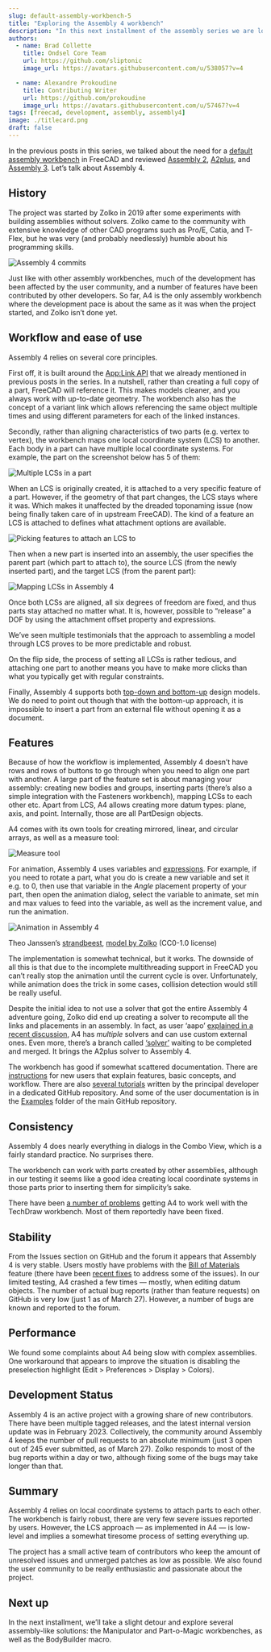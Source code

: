 ```yaml
---
slug: default-assembly-workbench-5
title: "Exploring the Assembly 4 workbench"
description: "In this next installment of the assembly series we are looking at Assembly4, the workbench with workflow built around local coordinate systems."
authors:
  - name: Brad Collette
    title: Ondsel Core Team
    url: https://github.com/sliptonic
    image_url: https://avatars.githubusercontent.com/u/538057?v=4

  - name: Alexandre Prokoudine
    title: Contributing Writer
    url: https://github.com/prokoudine
    image_url: https://avatars.githubusercontent.com/u/57467?v=4
tags: [freecad, development, assembly, assembly4]
image: ./titlecard.png
draft: false
---
```


In the previous posts in this series, we talked about the need for a [default assembly workbench](https://ondsel.com/blog/default-assembly-workbench-1) in FreeCAD and reviewed [Assembly 2](https://ondsel.com/blog/default-assembly-workbench-2), [A2plus](https://ondsel.com/blog/default-assembly-workbench-3), and [Assembly 3](https://ondsel.com/blog/default-assembly-workbench-4). Let’s talk about Assembly 4.

<!-- truncate -->

## History

The project was started by Zolko in 2019 after some experiments with building assemblies without solvers. Zolko came to the community with extensive knowledge of other CAD programs such as Pro/E, Catia, and T-Flex, but he was very (and probably needlessly) humble about his programming skills.

![Assembly 4 commits](freecad-assembly-4-commits.png)

Just like with other assembly workbenches, much of the development has been affected by the user community, and a number of features have been contributed by other developers. So far, A4 is the only assembly workbench where the development pace is about the same as it was when the project started, and Zolko isn’t done yet.

## Workflow and ease of use

Assembly 4 relies on several core principles.

First off, it is built around the [App:Link API](https://wiki.freecad.org/App_Link) that we already mentioned in previous posts in the series. In a nutshell, rather than creating a full copy of a part, FreeCAD will reference it. This makes models cleaner, and you always work with up-to-date geometry. The workbench also has the concept of a variant link which allows referencing the same object multiple times and using different parameters for each of the linked instances.

Secondly, rather than aligning characteristics of two parts (e.g. vertex to vertex), the workbench maps one local coordinate system (LCS) to another. Each body in a part can have multiple local coordinate systems. For example, the part on the screenshot below has 5 of them:

![Multiple LCSs in a part](freecad-assembly-4-multiple-lcs.png)

When an LCS is originally created, it is attached to a very specific feature of a part. However, if the geometry of that part changes, the LCS stays where it was. Which makes it unaffected by the dreaded toponaming issue (now being finally taken care of in upstream FreeCAD). The kind of a feature an LCS is attached to defines what attachment options are available.

![Picking features to attach an LCS to](freecad-assembly-4-picking-features-for-lcs.png)

Then when a new part is inserted into an assembly, the user specifies the parent part (which part to attach to), the source LCS (from the newly inserted part), and the target LCS (from the parent part):

![Mapping LCSs in Assembly 4](freecad-assembly-4-mapping-lcs.png)

Once both LCSs are aligned, all six degrees of freedom are fixed, and thus parts stay attached no matter what. It is, however, possible to “release” a DOF by using the attachment offset property and expressions.

We’ve seen multiple testimonials that the approach to assembling a model through LCS proves to be more predictable and robust. 

On the flip side, the process of setting all LCSs is rather tedious, and attaching one part to another means you have to make more clicks than what you typically get with regular constraints.

Finally, Assembly 4 supports both [top-down and bottom-up](https://caeuniversity.com/bottom-up-and-top-down-approach/) design models. We do need to point out though that with the bottom-up approach, it is impossible to insert a part from an external file without opening it as a document.

## Features

Because of how the workflow is implemented, Assembly 4 doesn’t have rows and rows of buttons to go through when you need to align one part with another. A large part of the feature set is about managing your assembly: creating new bodies and groups, inserting parts (there’s also a simple integration with the Fasteners workbench), mapping LCSs to each other etc. Apart from LCS, A4 allows creating more datum types: plane, axis, and point. Internally, those are all PartDesign objects.

A4 comes with its own tools for creating mirrored, linear, and circular arrays, as well as a measure tool:

![Measure tool](freecad-assembly-4-measure-tool.png)

For animation, Assembly 4 uses variables and [expressions](https://wiki.freecad.org/Expressions). For example, if you need to rotate a part, what you do is create a new variable and set it e.g. to 0, then use that variable in the _Angle_ placement property of your part, then open the animation dialog, select the variable to animate, set min and max values to feed into the variable, as well as the increment value, and run the animation.  

![Animation in Assembly 4](freecad-assembly-4-animation.png)

Theo Janssen’s [strandbeest](https://www.strandbeest.com/), [model by Zolko](https://github.com/Zolko-123/FreeCAD_Examples/tree/master/Asm4_Tutorial4) (CC0-1.0 license) 

The implementation is somewhat technical, but it works. The downside of all this is that due to the incomplete multithreading support in FreeCAD you can’t really stop the animation until the current cycle is over. Unfortunately, while animation does the trick in some cases, collision detection would still be really useful.

Despite the initial idea to not use a solver that got the entire Assembly 4 adventure going, Zolko did end up creating a solver to recompute all the links and placements in an assembly. In fact, as user ‘aapo’ [explained in a recent discussion](https://forum.freecad.org/viewtopic.php?p=670464#p670464), A4 has _multiple_ solvers and can use custom external ones. Even more, there’s a branch called [‘solver’](https://github.com/Zolko-123/FreeCAD_Assembly4/compare/master...solver) waiting to be completed and merged. It brings the A2plus solver to Assembly 4.

The workbench has good if somewhat scattered documentation. There are [instructions](https://github.com/Zolko-123/FreeCAD_Assembly4/blob/master/INSTRUCTIONS.md) for new users that explain features, basic concepts, and workflow. There are also [several tutorials](https://github.com/Zolko-123/FreeCAD_Examples) written by the principal developer in a dedicated GitHub repository. And some of the user documentation is in the [Examples](https://github.com/Zolko-123/FreeCAD_Assembly4/tree/master/Examples) folder of the main GitHub repository.

## Consistency

Assembly 4 does nearly everything in dialogs in the Combo View, which is a fairly standard practice. No surprises there.

The workbench can work with parts created by other assemblies, although in our testing it seems like a good idea creating local coordinate systems in those parts prior to inserting them for simplicity’s sake.

There have been [a number of problems](https://forum.freecad.org/viewtopic.php?style=10&t=40363) getting A4 to work well with the TechDraw workbench. Most of them reportedly have been fixed.

## Stability

From the Issues section on GitHub and the forum it appears that Assembly 4 is very stable. Users mostly have problems with the [Bill of Materials](https://github.com/Zolko-123/FreeCAD_Assembly4/blob/master/Examples/ConfigBOM/README.md) feature (there have been [recent fixes](https://github.com/Zolko-123/FreeCAD_Assembly4/pull/403) to address some of the issues). In our limited testing, A4 crashed a few times — mostly, when editing datum objects. The number of actual bug reports (rather than feature requests) on GitHub is very low (just 1 as of March 27). However, a number of bugs are known and reported to the forum.

## Performance

We found some complaints about A4 being slow with complex assemblies. One workaround that appears to improve the situation is disabling the preselection highlight (Edit > Preferences > Display > Colors).

## Development Status

Assembly 4 is an active project with a growing share of new contributors. There have been multiple tagged releases, and the latest internal version update was in February 2023.
Collectively, the community around Assembly 4 keeps the number of pull requests to an absolute minimum (just 3 open out of 245 ever submitted, as of March 27). Zolko responds to most of the bug reports within a day or two, although fixing some of the bugs may take longer than that.

## Summary

Assembly 4 relies on local coordinate systems to attach parts to each other. The workbench is fairly robust, there are very few severe issues reported by users. However, the LCS approach — as implemented in A4 — is low-level and implies a somewhat tiresome process of setting everything up.

The project has a small active team of contributors who keep the amount of unresolved issues and unmerged patches as low as possible. We also found the user community to be really enthusiastic and passionate about the project.

## Next up

In the next installment, we’ll take a slight detour and explore several assembly-like solutions: the Manipulator and Part-o-Magic workbenches, as well as the BodyBuilder macro.

